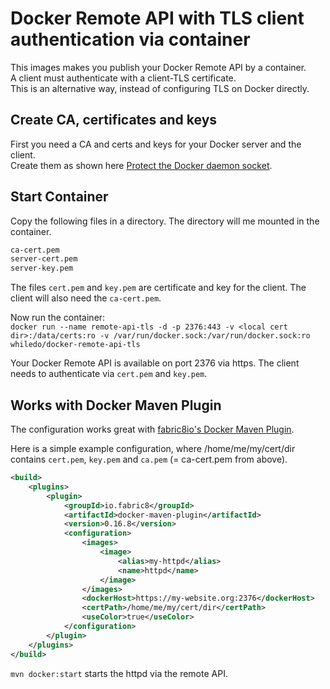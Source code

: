 # Docker Remote API with TLS client authentication via container
This images makes you publish your Docker Remote API by a container.  
A client must authenticate with a client-TLS certificate.  
This is an alternative way, instead of configuring TLS on Docker directly.  

## Create CA, certificates and keys  
First you need a CA and certs and keys for your Docker server and the client.  
Create them as shown here [Protect the Docker daemon socket](https://docs.docker.com/engine/security/https/).  

## Start Container  
Copy the following files in a directory. The directory will me mounted in the container. 
```bash
ca-cert.pem 
server-cert.pem 
server-key.pem
```

The files `cert.pem` and `key.pem` are certificate and key for the client. The client will also need the `ca-cert.pem`.  

Now run the container:  
`docker run --name remote-api-tls -d -p 2376:443 -v <local cert dir>:/data/certs:ro -v /var/run/docker.sock:/var/run/docker.sock:ro whiledo/docker-remote-api-tls`  

Your Docker Remote API is available on port 2376 via https. The client needs to authenticate via `cert.pem` and `key.pem`.


## Works with Docker Maven Plugin  
The configuration works great with [fabric8io's Docker Maven Plugin](https://github.com/fabric8io/docker-maven-plugin).  

Here is a simple example configuration, where /home/me/my/cert/dir contains `cert.pem`, `key.pem` and `ca.pem` (= ca-cert.pem from above).
```xml
<build>
	<plugins>
		<plugin>
			<groupId>io.fabric8</groupId>
			<artifactId>docker-maven-plugin</artifactId>
			<version>0.16.8</version>
			<configuration>
				<images>
					<image>
						<alias>my-httpd</alias>
						<name>httpd</name>
					</image>
				</images>
				<dockerHost>https://my-website.org:2376</dockerHost>
				<certPath>/home/me/my/cert/dir</certPath>
				<useColor>true</useColor>
			</configuration>
		</plugin>
	</plugins>
</build>
```

`mvn docker:start` starts the httpd via the remote API.

